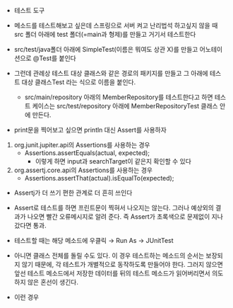 
- 테스트 도구

- 메소드를 테스트해보고 싶은데 스프링으로 서버 켜고 난리법석 하고싶지 않을 때 src 폴더 아래에 test 폴더(=main과 형제)를 만들고 거기서 테스트한다

- src/test/java폴더 아래에 SimpleTest(이름은 뭐여도 상관 X)를 만들고 어노테이션으로 @Test를 붙인다

- 그런데 관례상 테스트 대상 클래스와 같은 경로의 패키지를 만들고 그 아래에 테스트 대상 클래스Test 라는 식으로 이름을 붙인다.
	- src/main/repository 아래의 MemberRepository를 테스트한다고 하면 테스트 케이스는 src/test/repository 아래에 MemberRepositoryTest 클래스 안에 만든다. 

- print문을 찍어보고 싶으면 println 대신 Assert를 사용하자

1. org.junit.jupiter.api의 Assertions를 사용하는 경우
	- Assertions.assertEquals(actual, expected);
		- 이렇게 하면 input과 searchTarget이 같은지 확인할 수 있다
2. org.assertj.core.api의 Assertions를 사용하는 경우
	- Assertions.assertThat(actual).isEqualTo(expected);

- Assertj가 더 쓰기 편한 관계로 더 흔히 쓰인다

- Assert로 테스트를 하면 프린트문이 찍혀서 나오지는 않는다. 그러나 예상외의 결과가 나오면 빨간 오류메시지로 알려 준다. 즉 Assert가 초록색으로 문제없이 지나갔다면 통과.

- 테스트할 때는 해당 메소드에 우클릭 → Run As → JUnitTest
- 아니면 클래스 전체를 돌릴 수도 있다. 이 경우 테스트하는 메소드의 순서는 보장되지 않기 때문에, 각 테스트가 개별적으로 동작하도록 만들어야 한다. 그러지 않으면 앞선 테스트 메소드에서 저장한 데이터를 뒤의 테스트 메소드가 읽어버리면서 의도하지 않은 혼선이 생긴다.
- 이런 경우